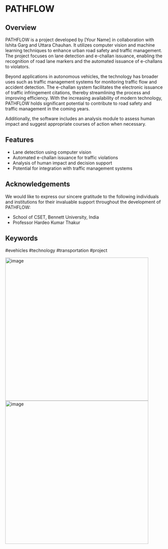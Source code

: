 # PATHFLOW

## Overview
PATHFLOW is a project developed by [Your Name] in collaboration with Ishita Garg and Uttara Chauhan. It utilizes computer vision and machine learning techniques to enhance urban road safety and traffic management. The project focuses on lane detection and e-challan issuance, enabling the recognition of road lane markers and the automated issuance of e-challans to violators. 

Beyond applications in autonomous vehicles, the technology has broader uses such as traffic management systems for monitoring traffic flow and accident detection. The e-challan system facilitates the electronic issuance of traffic infringement citations, thereby streamlining the process and improving efficiency. With the increasing availability of modern technology, PATHFLOW holds significant potential to contribute to road safety and traffic management in the coming years.

Additionally, the software includes an analysis module to assess human impact and suggest appropriate courses of action when necessary.

## Features
- Lane detection using computer vision
- Automated e-challan issuance for traffic violations
- Analysis of human impact and decision support
- Potential for integration with traffic management systems

## Acknowledgements
We would like to express our sincere gratitude to the following individuals and institutions for their invaluable support throughout the development of PATHFLOW:

- School of CSET, Bennett University, India
- Professor Hardeo Kumar Thakur

## Keywords
#evehicles #technology #transportation #project

<img width="452" alt="image" src="https://github.com/rishabhbansall/LANE_DETECTION_SYSTEM/assets/142716534/ca1006a5-57ec-426e-914e-e12bfd9507b2">
<img width="452" alt="image" src="https://github.com/rishabhbansall/LANE_DETECTION_SYSTEM/assets/142716534/9ed1b6b3-5118-4083-a99b-5ad38d4dc6d0">

